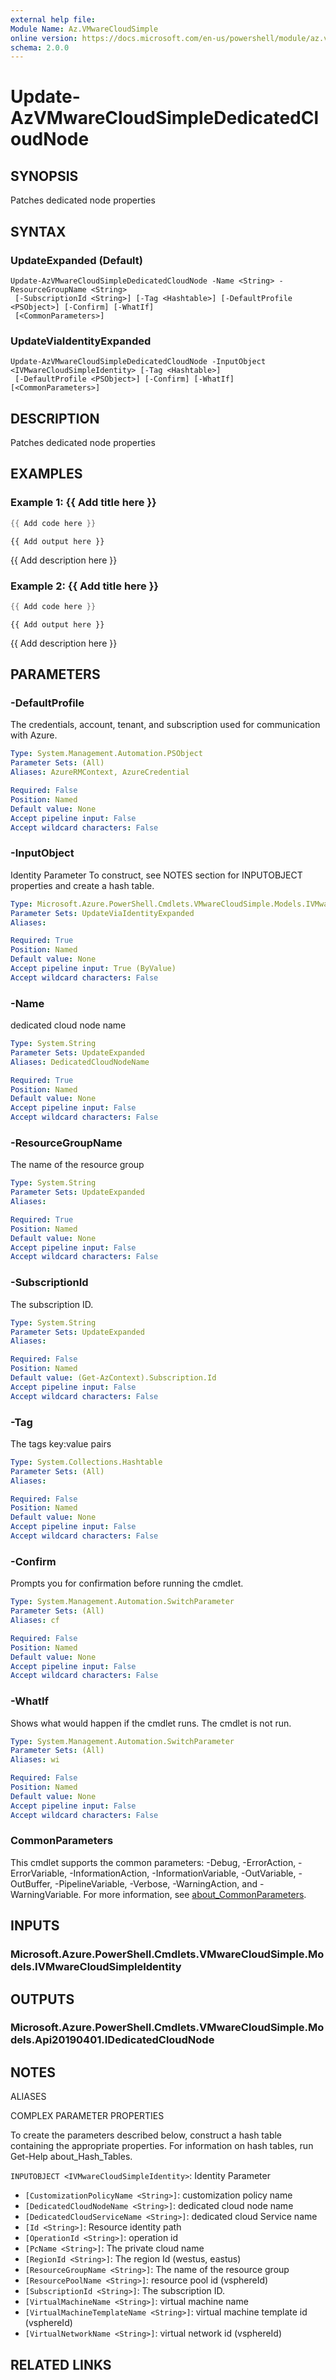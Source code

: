 ```yaml
---
external help file:
Module Name: Az.VMwareCloudSimple
online version: https://docs.microsoft.com/en-us/powershell/module/az.vmwarecloudsimple/update-azvmwarecloudsimplededicatedcloudnode
schema: 2.0.0
---
```


# Update-AzVMwareCloudSimpleDedicatedCloudNode

## SYNOPSIS
Patches dedicated node properties

## SYNTAX

### UpdateExpanded (Default)
```
Update-AzVMwareCloudSimpleDedicatedCloudNode -Name <String> -ResourceGroupName <String>
 [-SubscriptionId <String>] [-Tag <Hashtable>] [-DefaultProfile <PSObject>] [-Confirm] [-WhatIf]
 [<CommonParameters>]
```

### UpdateViaIdentityExpanded
```
Update-AzVMwareCloudSimpleDedicatedCloudNode -InputObject <IVMwareCloudSimpleIdentity> [-Tag <Hashtable>]
 [-DefaultProfile <PSObject>] [-Confirm] [-WhatIf] [<CommonParameters>]
```

## DESCRIPTION
Patches dedicated node properties

## EXAMPLES

### Example 1: {{ Add title here }}
```powershell
{{ Add code here }}
```

```output
{{ Add output here }}
```

{{ Add description here }}

### Example 2: {{ Add title here }}
```powershell
{{ Add code here }}
```

```output
{{ Add output here }}
```

{{ Add description here }}

## PARAMETERS

### -DefaultProfile
The credentials, account, tenant, and subscription used for communication with Azure.

```yaml
Type: System.Management.Automation.PSObject
Parameter Sets: (All)
Aliases: AzureRMContext, AzureCredential

Required: False
Position: Named
Default value: None
Accept pipeline input: False
Accept wildcard characters: False
```

### -InputObject
Identity Parameter
To construct, see NOTES section for INPUTOBJECT properties and create a hash table.

```yaml
Type: Microsoft.Azure.PowerShell.Cmdlets.VMwareCloudSimple.Models.IVMwareCloudSimpleIdentity
Parameter Sets: UpdateViaIdentityExpanded
Aliases:

Required: True
Position: Named
Default value: None
Accept pipeline input: True (ByValue)
Accept wildcard characters: False
```

### -Name
dedicated cloud node name

```yaml
Type: System.String
Parameter Sets: UpdateExpanded
Aliases: DedicatedCloudNodeName

Required: True
Position: Named
Default value: None
Accept pipeline input: False
Accept wildcard characters: False
```

### -ResourceGroupName
The name of the resource group

```yaml
Type: System.String
Parameter Sets: UpdateExpanded
Aliases:

Required: True
Position: Named
Default value: None
Accept pipeline input: False
Accept wildcard characters: False
```

### -SubscriptionId
The subscription ID.

```yaml
Type: System.String
Parameter Sets: UpdateExpanded
Aliases:

Required: False
Position: Named
Default value: (Get-AzContext).Subscription.Id
Accept pipeline input: False
Accept wildcard characters: False
```

### -Tag
The tags key:value pairs

```yaml
Type: System.Collections.Hashtable
Parameter Sets: (All)
Aliases:

Required: False
Position: Named
Default value: None
Accept pipeline input: False
Accept wildcard characters: False
```

### -Confirm
Prompts you for confirmation before running the cmdlet.

```yaml
Type: System.Management.Automation.SwitchParameter
Parameter Sets: (All)
Aliases: cf

Required: False
Position: Named
Default value: None
Accept pipeline input: False
Accept wildcard characters: False
```

### -WhatIf
Shows what would happen if the cmdlet runs.
The cmdlet is not run.

```yaml
Type: System.Management.Automation.SwitchParameter
Parameter Sets: (All)
Aliases: wi

Required: False
Position: Named
Default value: None
Accept pipeline input: False
Accept wildcard characters: False
```

### CommonParameters
This cmdlet supports the common parameters: -Debug, -ErrorAction, -ErrorVariable, -InformationAction, -InformationVariable, -OutVariable, -OutBuffer, -PipelineVariable, -Verbose, -WarningAction, and -WarningVariable. For more information, see [about_CommonParameters](http://go.microsoft.com/fwlink/?LinkID=113216).

## INPUTS

### Microsoft.Azure.PowerShell.Cmdlets.VMwareCloudSimple.Models.IVMwareCloudSimpleIdentity

## OUTPUTS

### Microsoft.Azure.PowerShell.Cmdlets.VMwareCloudSimple.Models.Api20190401.IDedicatedCloudNode

## NOTES

ALIASES

COMPLEX PARAMETER PROPERTIES

To create the parameters described below, construct a hash table containing the appropriate properties. For information on hash tables, run Get-Help about_Hash_Tables.


`INPUTOBJECT <IVMwareCloudSimpleIdentity>`: Identity Parameter
  - `[CustomizationPolicyName <String>]`: customization policy name
  - `[DedicatedCloudNodeName <String>]`: dedicated cloud node name
  - `[DedicatedCloudServiceName <String>]`: dedicated cloud Service name
  - `[Id <String>]`: Resource identity path
  - `[OperationId <String>]`: operation id
  - `[PcName <String>]`: The private cloud name
  - `[RegionId <String>]`: The region Id (westus, eastus)
  - `[ResourceGroupName <String>]`: The name of the resource group
  - `[ResourcePoolName <String>]`: resource pool id (vsphereId)
  - `[SubscriptionId <String>]`: The subscription ID.
  - `[VirtualMachineName <String>]`: virtual machine name
  - `[VirtualMachineTemplateName <String>]`: virtual machine template id (vsphereId)
  - `[VirtualNetworkName <String>]`: virtual network id (vsphereId)

## RELATED LINKS

